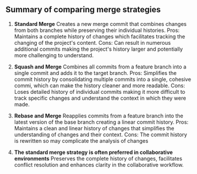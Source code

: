 ## Summary of comparing merge strategies

1. **Standard Merge**
Creates a new merge commit that combines changes from both branches while preserving their individual histories.
Pros: Maintains a complete history of changes which facilitates tracking the changing of the project's content.
Cons: Can result in numerous additional commits making the project's history larger and potentially more challenging to understand.

2. **Squash and Merge**
Combines all commits from a feature branch into a single commit and adds it to the target branch.
Pros: Simplifies the commit history by consolidating multiple commits into a single, cohesive commi, which can make the history cleaner and more readable.
Cons: Loses detailed history of individual commits making it more difficult to track specific changes and understand the context in which they were made.

3. **Rebase and Merge**
Reapplies commits from a feature branch into the latest version of the base branch creating a linear commit history.
Pros: Maintains a clean and linear history of changes that simplifies the understanding of changes and their context.
Cons: The commit history is rewritten so may complicate the analysis of changes

4. **The standard merge strategy is often preferred in collaborative environments**
Preserves the complete history of changes, facilitates conflict resolution and enhances clarity in the collaborative workflow.
